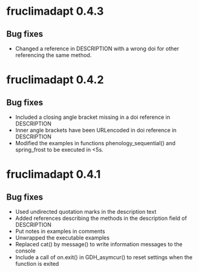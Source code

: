 # fruclimadapt 0.4.3
## Bug fixes 
* Changed a reference in DESCRIPTION with a wrong doi for other referencing the same method.

# fruclimadapt 0.4.2
## Bug fixes 
* Included a closing angle bracket missing in a doi reference in DESCRIPTION
* Inner angle brackets have been URLencoded in doi reference in DESCRIPTION
* Modified the examples in functions phenology_sequential() and spring_frost to be  executed in <5s.

# fruclimadapt 0.4.1
## Bug fixes 
* Used undirected quotation marks in the description text
* Added references describing the methods in the description field of DESCRIPTION
* Put notes in examples in comments
* Unwrapped the executable examples 
* Replaced cat() by message() to write information messages to the console
* Include a call of on.exit() in GDH_asymcur() to reset settings when the function is exited
